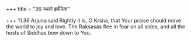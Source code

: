 +++
title = "36 स्थाने हृषीकेश"

+++
11.36 Arjuna said Rightly it is, O Krsna, that Your praise should move
the world to joy and love. The Raksasas flee in fear on all sides, and
all the hosts of Siddhas bow down to You.

